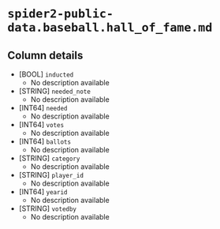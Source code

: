 # `spider2-public-data.baseball.hall_of_fame.md`

## Column details

* [BOOL]    `inducted`
  - No description available
* [STRING]    `needed_note`
  - No description available
* [INT64]    `needed`
  - No description available
* [INT64]    `votes`
  - No description available
* [INT64]    `ballots`
  - No description available
* [STRING]    `category`
  - No description available
* [STRING]    `player_id`
  - No description available
* [INT64]    `yearid`
  - No description available
* [STRING]    `votedby`
  - No description available

